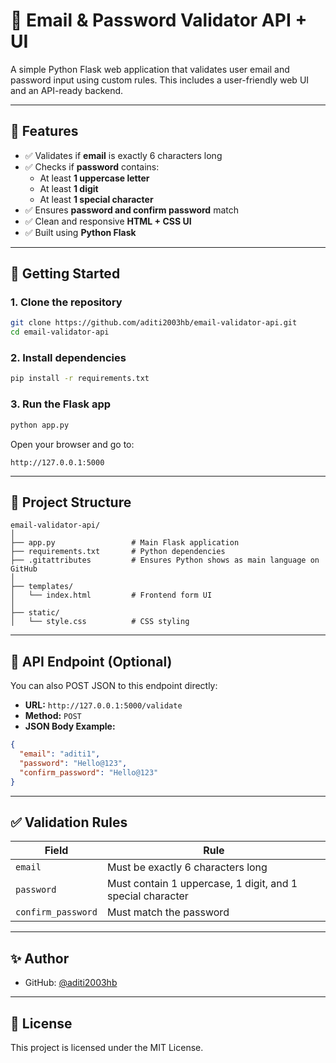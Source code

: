 # 🔐 Email & Password Validator API + UI

A simple Python Flask web application that validates user email and password input using custom rules. This includes a user-friendly web UI and an API-ready backend.

---

## 📌 Features

- ✅ Validates if **email** is exactly 6 characters long  
- ✅ Checks if **password** contains:
  - At least **1 uppercase letter**
  - At least **1 digit**
  - At least **1 special character**
- ✅ Ensures **password and confirm password** match
- ✅ Clean and responsive **HTML + CSS UI**
- ✅ Built using **Python Flask**

---

## 🚀 Getting Started

### 1. Clone the repository

```bash
git clone https://github.com/aditi2003hb/email-validator-api.git
cd email-validator-api
```

### 2. Install dependencies

```bash
pip install -r requirements.txt
```

### 3. Run the Flask app

```bash
python app.py
```

Open your browser and go to:

```
http://127.0.0.1:5000
```

---

## 📁 Project Structure

```
email-validator-api/
│
├── app.py                 # Main Flask application
├── requirements.txt       # Python dependencies
├── .gitattributes         # Ensures Python shows as main language on GitHub
│
├── templates/
│   └── index.html         # Frontend form UI
│
├── static/
│   └── style.css          # CSS styling
```

---

## 📡 API Endpoint (Optional)

You can also POST JSON to this endpoint directly:

- **URL:** `http://127.0.0.1:5000/validate`
- **Method:** `POST`
- **JSON Body Example:**

```json
{
  "email": "aditi1",
  "password": "Hello@123",
  "confirm_password": "Hello@123"
}
```

---

## ✅ Validation Rules

| Field             | Rule                                                                |
|------------------|----------------------------------------------------------------------|
| `email`           | Must be exactly 6 characters long                                   |
| `password`        | Must contain 1 uppercase, 1 digit, and 1 special character          |
| `confirm_password`| Must match the password                                             |

---

## ✨ Author

- GitHub: [@aditi2003hb](https://github.com/aditi2003hb)

---

## 📄 License

This project is licensed under the MIT License.

